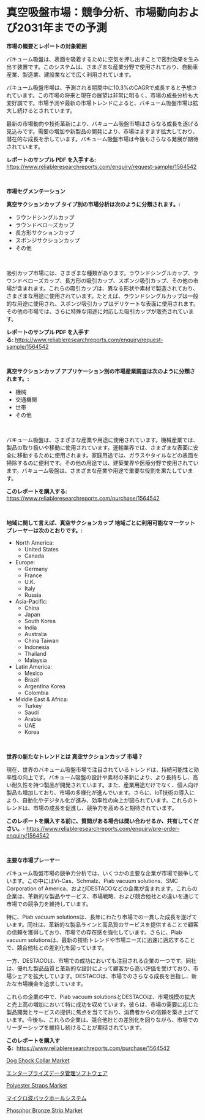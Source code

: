 <p><h1>真空吸盤市場：競争分析、市場動向および2031年までの予測</h1></p><p><strong>市場の概要とレポートの対象範囲</strong></p>
<p><p>バキューム吸盤は、表面を吸着するために空気を押し出すことで密封効果を生み出す装置です。このシステムは、さまざまな産業分野で使用されており、自動車産業、製造業、建設業などで広く利用されています。</p><p>バキューム吸盤市場は、予測される期間中に10.3%のCAGRで成長すると予想されています。この市場の将来と現在の展望は非常に明るく、市場の成長分析も大変好調です。市場予測や最新の市場トレンドによると、バキューム吸盤市場は拡大し続けるとされています。</p><p>最新の市場動向や技術革新により、バキューム吸盤市場はさらなる成長を遂げる見込みです。需要の増加や新製品の開発により、市場はますます拡大しており、潜在的な成長を示しています。バキューム吸盤市場は今後もさらなる発展が期待されています。</p></p>
<p><strong>レポートのサンプル PDF を入手する:</strong> <a href="https://www.reliableresearchreports.com/enquiry/request-sample/1564542">https://www.reliableresearchreports.com/enquiry/request-sample/1564542</a></p>
<p>&nbsp;</p>
<p><strong>市場セグメンテーション</strong></p>
<p><strong>真空サクションカップ タイプ別の市場分析は次のように分類されます。:</strong></p>
<p><ul><li>ラウンドシングルカップ</li><li>ラウンドベローズカップ</li><li>長方形サクションカップ</li><li>スポンジサクションカップ</li><li>その他</li></ul></p>
<p>&nbsp;</p>
<p><p>吸引カップ市場には、さまざまな種類があります。ラウンドシングルカップ、ラウンドベローズカップ、長方形の吸引カップ、スポンジ吸引カップ、その他の市場が含まれます。これらの吸引カップは、異なる形状や素材で製造されており、さまざまな用途に使用されています。たとえば、ラウンドシングルカップは一般的な用途に使用され、スポンジ吸引カップはデリケートな表面に使用されます。その他の市場では、さらに特殊な用途に対応した吸引カップが販売されています。</p></p>
<p><strong>レポートのサンプル PDF を入手する:</strong>&nbsp;<a href="https://www.reliableresearchreports.com/enquiry/request-sample/1564542">https://www.reliableresearchreports.com/enquiry/request-sample/1564542</a></p>
<p>&nbsp;</p>
<p><strong> 真空サクションカップ アプリケーション別の市場産業調査は次のように分類されます。:</strong></p>
<p><ul><li>機械</li><li>交通機関</li><li>世帯</li><li>その他</li></ul></p>
<p>&nbsp;</p>
<p><p>バキューム吸盤は、さまざまな産業や用途に使用されています。機械産業では、製品の取り扱いや移動に使用されています。運輸業界では、さまざまな表面に安全に移動するために使用されます。家庭用途では、ガラスやタイルなどの表面を掃除するのに便利です。その他の用途では、建築業界や医療分野で使用されています。バキューム吸盤は、さまざまな産業や用途で重要な役割を果たしています。</p></p>
<p><strong>このレポートを購入する:</strong>&nbsp; <a href="https://www.reliableresearchreports.com/purchase/1564542">https://www.reliableresearchreports.com/purchase/1564542</a></p>
<p>&nbsp;</p>
<p><strong>地域に関して言えば、真空サクションカップ 地域ごとに利用可能なマーケットプレーヤーは次のとおりです。:</strong></p>
<p><ul>
    <li>
        North America:
        <ul>
            <li>United States</li>
            <li>Canada</li>
        </ul>
    </li>
    <li>
        Europe:
        <ul>
            <li>Germany</li>
            <li>France</li>
            <li>U.K.</li>
            <li>Italy</li>
            <li>Russia</li>
        </ul>
    </li>
    <li>
        Asia-Pacific:
        <ul>
            <li>China</li>
            <li>Japan</li>
            <li>South Korea</li>
            <li>India</li>
            <li>Australia</li>
            <li>China Taiwan</li>
            <li>Indonesia</li>
            <li>Thailand</li>
            <li>Malaysia</li>
        </ul>
    </li>
    <li>
        Latin America:
        <ul>
            <li>Mexico</li>
            <li>Brazil</li>
            <li>Argentina Korea</li>
            <li>Colombia</li>
        </ul>
    </li>
    <li>
        Middle East & Africa:
        <ul>
            <li>Turkey</li>
            <li>Saudi</li>
            <li>Arabia</li>
            <li>UAE</li>
            <li>Korea</li>
        </ul>
    </li>
    </ul></p>
<p>&nbsp;</p>
<p><strong>世界の新たなトレンドとは 真空サクションカップ 市場？</strong></p>
<p><p>現在、世界のバキューム吸盤市場で注目されているトレンドは、持続可能性と効率性の向上です。バキューム吸盤の設計や素材の革新により、より長持ちし、高い耐久性を持つ製品が開発されています。また、産業用途だけでなく、個人向け製品も増加しており、市場の多様化が進んでいます。さらに、IoT技術の導入により、自動化やデジタル化が進み、効率性の向上が図られています。これらのトレンドは、市場の成長を促進し、競争力を高めると期待されています。</p></p>
<p><strong>このレポートを購入する前に、質問がある場合は問い合わせるか、共有してください。</strong>- <a href="https://www.reliableresearchreports.com/enquiry/pre-order-enquiry/1564542">https://www.reliableresearchreports.com/enquiry/pre-order-enquiry/1564542</a></p>
<p>&nbsp;</p>
<p><strong>主要な市場プレーヤー</strong></p>
<p><p>バキューム吸盤市場の競争力分析では、いくつかの主要な企業が市場で競争しています。この中にはVi-Cas、Schmalz、Piab vacuum solutions、SMC Corporation of America、およびDESTACOなどの企業が含まれます。これらの企業は、革新的な製品やサービス、市場戦略、および競合他社との違いを通じて市場での競争力を維持しています。</p><p>特に、Piab vacuum solutionsは、長年にわたり市場での一貫した成長を遂げています。同社は、革新的な製品ラインと高品質のサービスを提供することで顧客の信頼を獲得しており、市場での存在感を強化しています。さらに、Piab vacuum solutionsは、最新の技術トレンドや市場ニーズに迅速に適応することで、競合他社との差別化を図っています。</p><p>一方、DESTACOは、市場での成功においても注目される企業の一つです。同社は、優れた製品品質と革新的な設計によって顧客から高い評価を受けており、市場シェアを拡大しています。DESTACOは、市場でのさらなる成長を目指し、新たな市場機会を追求しています。</p><p>これらの企業の中で、Piab vacuum solutionsとDESTACOは、市場規模の拡大と売上高の増加において特に成功を収めています。彼らは、市場の需要に応じた製品開発とサービスの提供に焦点を当てており、消費者からの信頼を築き上げています。今後も、これらの企業は、競合他社との差別化を図りながら、市場でのリーダーシップを維持し続けることが期待されています。</p></p>
<p><strong>このレポートを購入する:</strong>&nbsp;&nbsp;<a href="https://www.reliableresearchreports.com/purchase/1564542">https://www.reliableresearchreports.com/purchase/1564542</a></p>
<p><p><a href="https://github.com/dringals/Market-Research-Report-List-3/blob/main/dog-shock-collar-market.md">Dog Shock Collar Market</a></p><p><a href="https://github.com/sghwr779811674/Market-Research-Report-List-1/blob/main/15866126491.md">エンタープライズデータ管理ソフトウェア</a></p><p><a href="https://issuu.com/reportprime-2/docs/polyester-straps-market-size-2030.pptx">Polyester Straps Market</a></p><p><a href="https://github.com/dandier2003/Market-Research-Report-List-1/blob/main/70965736492.md">マイクロ波バックホールシステム</a></p><p><a href="https://issuu.com/reportprime-2/docs/phosphor-bronze-strip-market-size-2030.pptx">Phosphor Bronze Strip Market</a></p></p>